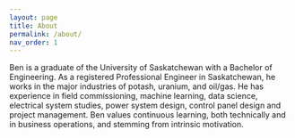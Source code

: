 ```yaml
---
layout: page
title: About
permalink: /about/
nav_order: 1
---
```


Ben is a graduate of the University of Saskatchewan with a Bachelor of Engineering. As a registered Professional Engineer in Saskatchewan, he works in the major industries of potash, uranium, and oil/gas. He has experience in field commissioning, machine learning, data science, electrical system studies, power system design, control panel design and project management. Ben values continuous learning, both technically and in business operations, and stemming from intrinsic motivation.
